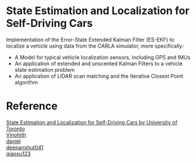 # State Estimation and Localization for Self-Driving Cars

Implementation of the Error-State Extended Kalman Filter (ES-EKF) to localize a vehicle using data from the CARLA simulator, more specifically:
* A Model for typical vehicle localization sensors, including GPS and IMUs
* An application of extended and unscented Kalman Filters to a vehicle state estimation problem
* An application of LIDAR scan matching and the Iterative Closest Point algorithm

# Reference
[State Estimation and Localization for Self-Driving Cars by University of Toronto](https://www.coursera.org/learn/state-estimation-localization-self-driving-cars/home/info)\
[Vinohith](https://github.com/Vinohith/Self_Driving_Car_specialization)\
[daniel](https://github.com/daniel-s-ingram/self_driving_cars_specialization)\
[deepanshut041](https://github.com/deepanshut041/self-driving-car-specialization)\
[qiaoxu123](https://github.com/qiaoxu123/Self-Driving-Cars)
